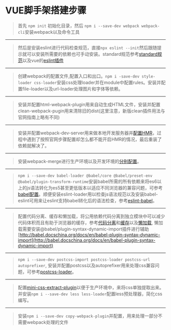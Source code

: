 # VUE脚手架搭建步骤

> 首先 ```npm init``` 初始化目录，然后 ```npm i --save-dev webpack webpack-cli```安装webpack以及命令工具
---
> 然后是安装eslint进行代码检查规范，直接```npx eslint --init```然后跟随提示就可以安装所需要的依赖也可手动安装。standard规范参考[standard规范](https://www.npmjs.com/package/eslint-config-standard)以及vue的[eslint插件](https://eslint.vuejs.org/user-guide/#editor-integrations)
---
> 创建webpack的配置文件,配置入口和出口。```npm i -save-dev style-loader css-loader```安装css处理loader并在module中配置rules。安装并配置file-loader以及url-loader处理图片和字体等依赖。
---
> 安装并配置html-webpack-plugin用来自动生成HTML文件，安装并配置clean-webpack-pugin用来清除旧的dist(这里注意，新版clean插件用法与官网指南上略有不同)
---
> 安装并配置webpack-dev-server用来做本地开发服务器并[配置HMR](https://webpack.docschina.org/guides/hot-module-replacement/#启用-hmr)，过程中遇到了按照官网步骤配置却怎么都不能开启HMR的情况，最后重装了依赖就解决了。
---
> 安装webpack-merge进行生产环境以及开发环境的[分别配置](https://webpack.docschina.org/guides/production/#配置)。
---
> ```npm i --save-dev babel-loader @babel/core @babel/preset-env @babel/plugin-transform-runtime```安装babel所需的所有依赖来将es6以上的js语法转化为es5甚至更低版本以适应不同浏览器的兼容问题，可参考[babel配置](https://webpack.docschina.org/loaders/babel-loader/)。顺便安装eslint-loader用以检查js语法规范以及安装babel-eslint可用来让eslint支持babel转化后的语法检查，参考[eslint-babel](https://github.com/babel/babel-eslint)。
---
> 配置代码分离、缓存和懒加载，将公用依赖代码分离到独立模块中可以减少代码体积而且有助于浏览器的缓存，参考[代码分离](https://webpack.docschina.org/guides/code-splitting/)和[缓存](https://webpack.docschina.org/guides/caching/)以及[懒加载](https://webpack.docschina.org/guides/lazy-loading/), 懒加载需要安装@babel/plugin-syntax-dynamic-import插件进行辅助[http://babel.docschina.org/docs/en/babel-plugin-syntax-dynamic-import](http://babel.docschina.org/docs/en/babel-plugin-syntax-dynamic-import)
---
> ```npm i --save-dev postcss-import postcss-loader postcss-url autoprefixer```, 安装并配置postcss以及autoprefixer用来处理css兼容问题，可参考[postcss-loader](https://webpack.docschina.org/loaders/postcss-loader/)。
---
> 配置[mini-css-extract-plugin](https://webpack.docschina.org/plugins/mini-css-extract-plugin/)以便于生产环境中，来将css单独提取出来。并安装```npm i --save-dev less less-loader```配置less预处理器，简化css编写。
---
> 安装```npm i --save-dev copy-webpack-plugin```并配置，用来处理一部分不需要webpack处理的文件
